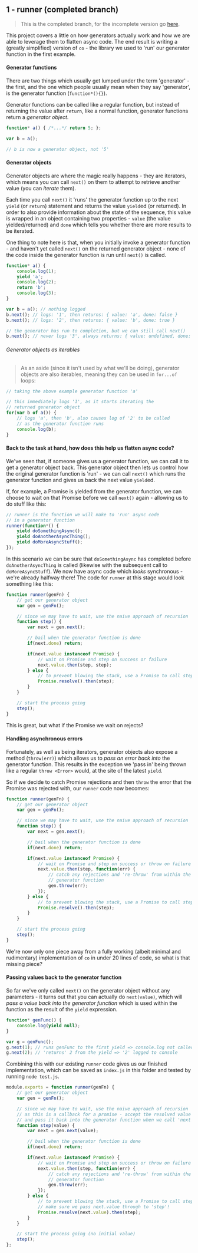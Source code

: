## 1 - runner (completed branch)
> This is the completed branch, for the incomplete version go [here](//github.com/jon-hall/generators-and-async/tree/master/1-runner).

This project covers a little on how generators actually work and how we are able to leverage them to flatten async code.
The end result is writing a (greatly simplified) version of `co` - the library we used to 'run' our generator function in the first example.

#### Generator functions
There are two things which usually get lumped under the term 'generator' - the first, and the one which people usually mean when they say 'generator', is the generator function (`function*(){}`).

Generator functions can be called like a regular function, but instead of returning the value after `return`, like a normal function, generator functions return a *generator object*.

```js
function* a() { /*...*/ return 5; };

var b = a();

// b is now a generator object, not '5'
```

#### Generator objects
Generator objects are where the magic really happens - they are iterators, which means you can call `next()` on them to attempt to retrieve another value (you can *iterate* them).

Each time you call `next()` it 'runs' the generator function up to the next `yield` (or `return`) statement and returns the value `yield`ed (or returned).  In order to also provide information about the state of the sequence, this value is wrapped in an object containing two properties - `value` (the value yielded/returned) and `done` which tells you whether there are more results to be iterated.

One thing to note here is that, when you initially invoke a generator function - and haven't yet called `next()` on the returned generator object - none of the code inside the generator function is run until `next()` is called.

```js
function* a() {
    console.log(1);
    yield 'a';
    console.log(2);
    return 'b';
    console.log(3);
}

var b = a(); // nothing logged
b.next(); // logs: '1', then returns: { value: 'a', done: false }
b.next(); // logs: '2', then returns: { value: 'b', done: true }

// the generator has run to completion, but we can still call next()
b.next(); // never logs '3', always returns: { value: undefined, done: true }
```

###### Generator objects as iterables
> As an aside (since it isn't used by what we'll  be doing), generator objects are also iterables, meaning they can be used in `for...of` loops:

```js
// taking the above example generator function 'a'

// this immediately logs '1', as it starts iterating the
// returned generator object
for(var b of a()) {
    // logs 'a', then 'b', also causes log of '2' to be called
    // as the generator function runs
    console.log(b);
}
```

#### Back to the task at hand, how does this help us flatten async code?
We've seen that, if someone gives us a generator function, we can call it to get a generator object back.  This generator object then lets us control how the original generator function is 'run' - we can call `next()` which runs the generator function and gives us back the next value `yield`ed.

If, for example, a Promise is yielded from the generator function, we can choose to wait on that Promise before we call `next()` again - allowing us to do stuff like this:

```js
// runner is the function we will make to 'run' async code
// in a generator function
runner(function*() {
    yield doSomethingAsync();
    yield doAnotherAsyncThing();
    yield doMoreAsyncStuff();
});
```
In this scenario we can be sure that `doSomethingAsync` has completed before `doAnotherAsyncThing` is called (likewise with the subsequent call to `doMoreAsyncStuff`).  We now have async code which *looks* synchronous - we're already halfway there!  The code for `runner` at this stage would look something like this:

```js
function runner(genFn) {
    // get our generator object
    var gen = genFn();

    // since we may have to wait, use the naive approach of recursion
    function step() {
        var next = gen.next();

        // bail when the generator function is done
        if(next.done) return;

        if(next.value instanceof Promise) {
            // wait on Promise and step on success or failure
            next.value.then(step, step);
        } else {
            // to prevent blowing the stack, use a Promise to call step
            Promise.resolve().then(step);
        }
    }

    // start the process going
    step();
}
```
This is great, but what if the Promise we wait on rejects?

#### Handling asynchronous errors
Fortunately, as well as being iterators, generator objects also expose a method (`throw(err)`) which allows us to *pass an error back into* the generator function.  This results in the exception we 'pass in' being thrown like a regular `throw <Error>` would, at the site of the latest `yield`.

So if we decide to catch Promise rejections and then `throw` the error that the Promise was rejected with, our `runner` code now becomes:

```js
function runner(genFn) {
    // get our generator object
    var gen = genFn();

    // since we may have to wait, use the naive approach of recursion
    function step() {
        var next = gen.next();

        // bail when the generator function is done
        if(next.done) return;

        if(next.value instanceof Promise) {
            // wait on Promise and step on success or throw on failure
            next.value.then(step, function(err) {
                // catch any rejections and 're-throw' from within the
                // generator function
                gen.throw(err);
            });
        } else {
            // to prevent blowing the stack, use a Promise to call step
            Promise.resolve().then(step);
        }
    }

    // start the process going
    step();
}
```
We're now only one piece away from a fully working (albeit minimal and rudimentary) implementation of  `co` in under 20 lines of code, so what is that missing piece?

#### Passing values back to the generator function
So far we've only called `next()` on the generator object without any parameters - it turns out that you can actually do `next(value)`, which will *pass a value back into the generator function* which is used within the function as the result of the `yield` expression.

```js
function* genFunc() {
    console.log(yield null);
}

var g = genFunc();
g.next(1); // runs genFunc to the first yield => console.log not called yet
g.next(2); // 'returns' 2 from the yield => '2' logged to console
```

Combining this with our existing `runner` code gives us our finished implementation, which can be saved as `index.js` in this folder and tested by running `node test.js`.

```js
module.exports = function runner(genFn) {
    // get our generator object
    var gen = genFn();

    // since we may have to wait, use the naive approach of recursion
    // as this is a callback for a promise - accept the resolved value
    // and pass it back into the generator function when we call 'next'
    function step(value) {
        var next = gen.next(value);

        // bail when the generator function is done
        if(next.done) return;

        if(next.value instanceof Promise) {
            // wait on Promise and step on success or throw on failure
            next.value.then(step, function(err) {
                // catch any rejections and 're-throw' from within the
                // generator function
                gen.throw(err);
            });
        } else {
            // to prevent blowing the stack, use a Promise to call step
            // make sure we pass next.value through to 'step'!
            Promise.resolve(next.value).then(step);
        }
    }

    // start the process going (no initial value)
    step();
};
```
